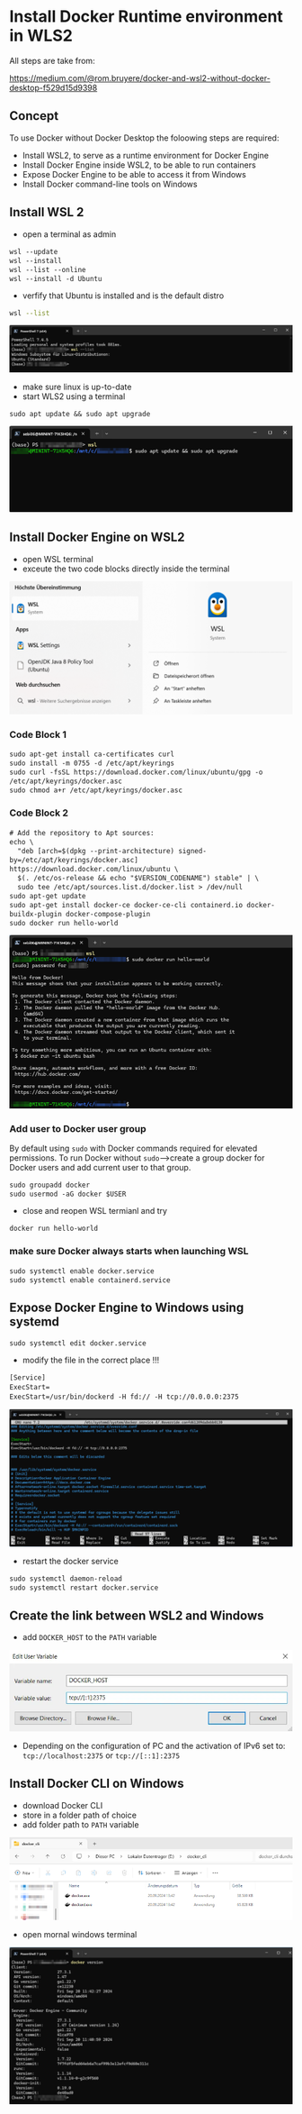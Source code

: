 # Install Docker Runtime environment in WLS2

All steps are take from:

https://medium.com/@rom.bruyere/docker-and-wsl2-without-docker-desktop-f529d15d9398


## Concept

To use Docker without Docker Desktop the foloowing steps are required:

* Install WSL2, to serve as a runtime environment for Docker Engine
* Install Docker Engine inside WSL2, to be able to run containers
* Expose Docker Engine to be able to access it from Windows
* Install Docker command-line tools on Windows

## Install WSL 2

* open a terminal as admin

```shell
wsl --update
wsl --install
wsl --list --online
wsl --install -d Ubuntu
```

* verfify that Ubuntu is installed and is the default distro

```bash
wsl --list
```

![alt text](./images/image1.png)

* make sure linux is up-to-date
* start WLS2 using a terminal

```shell
sudo apt update && sudo apt upgrade
```

![alt text](./images/image2.png)

## Install Docker Engine on WSL2

* open WSL terminal
* exceute the two code blocks directly inside the terminal

![alt text](./images/image3.png)

### Code Block 1

```shell
sudo apt-get install ca-certificates curl
sudo install -m 0755 -d /etc/apt/keyrings
sudo curl -fsSL https://download.docker.com/linux/ubuntu/gpg -o /etc/apt/keyrings/docker.asc
sudo chmod a+r /etc/apt/keyrings/docker.asc
```

### Code Block 2

```shell
# Add the repository to Apt sources:
echo \
  "deb [arch=$(dpkg --print-architecture) signed-by=/etc/apt/keyrings/docker.asc] https://download.docker.com/linux/ubuntu \
  $(. /etc/os-release && echo "$VERSION_CODENAME") stable" | \
  sudo tee /etc/apt/sources.list.d/docker.list > /dev/null
sudo apt-get update
sudo apt-get install docker-ce docker-ce-cli containerd.io docker-buildx-plugin docker-compose-plugin
sudo docker run hello-world
```

![alt text](./images/image4.png)

### Add user to Docker user group

By default using `sudo` with Docker commands required for elevated permissions. To run Docker without `sudo`-->create a group docker for Docker users and add current user to that group.

```shell
sudo groupadd docker
sudo usermod -aG docker $USER
```

* close and reopen WSL termianl and try

```shell
docker run hello-world
```

### make sure Docker always starts when launching WSL

```shell
sudo systemctl enable docker.service
sudo systemctl enable containerd.service
```

## Expose Docker Engine to Windows using systemd

```shell
sudo systemctl edit docker.service
```

* modify the file in the correct place !!!

```txt
[Service]
ExecStart=
ExecStart=/usr/bin/dockerd -H fd:// -H tcp://0.0.0.0:2375
```

![alt text](./images/image5.png)

* restart the docker service

```shell
sudo systemctl daemon-reload
sudo systemctl restart docker.service
```

## Create the link between WSL2 and Windows

* add `DOCKER_HOST` to the `PATH` variable

![alt text](./images/image6.png)

* Depending on the configuration of PC and the activation of IPv6 set to: `tcp://localhost:2375` or `tcp://[::1]:2375`


## Install Docker CLI on Windows

* download Docker CLI
* store in a folder path of choice
* add folder path to `PATH` variable

![alt text](./images/image7.png)

* open mornal windows terminal

![alt text](./images/image8.png)